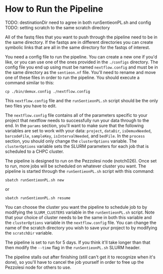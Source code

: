 # How to Run the Pipeline

TODO: destinationDir need to agree in both runSentieonPL.sh and config
TODO: setting scratch to the same scratch directory

All of the fastq files that you want to push through the pipeline need to be in the same directory. If the fastqs are in different
directories you can create symbolic links that are all in the same directory for the fastqs of interest.

You need a config file to run the pipeline. You can create a new one if you'd like, or you can use one of the ones provided in the `./configs` directory. The config file you end up using must be named `nextflow.config` and must be in the same directory as the `sentieon.nf` file. You'll need to rename and move one of these files in order to run the pipeline. You should execute a command similar to this:

`cp ./bin/demux.config ./nextflow.config`

This `nextflow.config` file and the `runSentieonPL.sh` script should be the only two files you have to edit.

The `nextflow.config` file contains all of the parameters specific to your project that nextflow needs to successfully run your
data through to the end. In the `params` section, you'll want to make sure that the following variables are set to work with your
data: `project`, `dataDir`, `isDemuxNeeded`, `barcodeFile`, `sampleKey`, `isIntervalNeeded`, and `bedFile`. In the `process`
section, you should only change the `clusterOptions` variable. The `clusterOptions` variable sets the SLURM parameters for each
job that is scheduled to a CHPC cluster.

The pipeline is designed to run on the Pezzolesi node (notch026). Once set to run, more jobs will be scheduled on whatever
cluster you want. The pipeline is started through the `runSentieonPL.sh` script with this command:

`sbatch runSentieonPL.sh new`

 or 

`sbatch runSentieonPL.sh resume`

You can choose the cluster you want the pipeline to schedule job to by modifying the `SLURM_CLUSTERS` variable in the
`runSentieonPL.sh` script. Note that your choice of cluster needs to be the same in both this variable and the `clusterOptions`
variable in the `nextflow.config` file. You can change the name of the scratch directory you wish to save your project to by
modifying the `scratchDir` variable.

The pipeline is set to run for 5 days. If you think it'll take longer than that then modify the `--time` flag in the
`runSentieonPL.sh` SLURM header. 

The pipeline stalls out after finishing (still can't get it to recognize when it's done), so you'll have to cancel the job
yourself in order to free up the Pezzolesi node for others to use.
